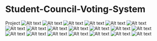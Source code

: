 # Student-Council-Voting-System


Project
![Alt text](<Admin Dashboard.PNG>) ![Alt text](<Admin Login.PNG>) ![Alt text](<Approve Voter.PNG>) ![Alt text](<Candidate List for Voters.PNG>) ![Alt text](<Candidate List.PNG>) ![Alt text](<Candidate Login.PNG>) ![Alt text](<Candidate Registration.PNG>) ![Alt text](<Candidatewise Report Data.PNG>) ![Alt text](<Candidatewise Report.PNG>) ![Alt text](<Declare Election.PNG>) ![Alt text](<Declare Result.PNG>) ![Alt text](<Election List.PNG>) ![Alt text](Election.PNG) ![Alt text](Home.PNG) ![Alt text](<Overall Report.PNG>) ![Alt text](Result.PNG) ![Alt text](<Voter Dashboard.PNG>) ![Alt text](<Voter List.PNG>) ![Alt text](<Voter Login.PNG>) ![Alt text](<Voter Registration.PNG>)

